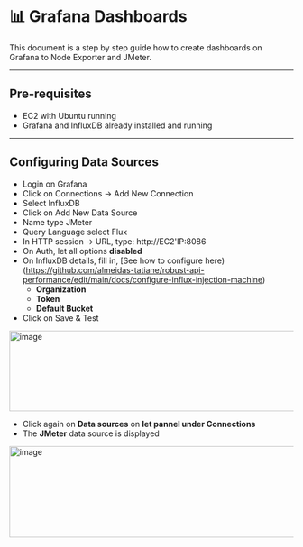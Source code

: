 # 📊 Grafana Dashboards

This document is a step by step guide how to create dashboards on Grafana to Node Exporter and JMeter.

---
## Pre-requisites

- EC2 with Ubuntu running
- Grafana and InfluxDB already installed and running

---
## Configuring Data Sources

- Login on Grafana
- Click on Connections -> Add New Connection
- Select InfluxDB
- Click on Add New Data Source
- Name type JMeter
- Query Language select Flux
- In HTTP session -> URL, type: http://EC2'IP:8086
- On Auth, let all options **disabled**
- On InfluxDB details, fill in, [See how to configure here)(https://github.com/almeidas-tatiane/robust-api-performance/edit/main/docs/configure-influx-injection-machine)
  - **Organization**
  - **Token**
  - **Default Bucket**
- Click on Save & Test
<img width="1467" height="143" alt="image" src="https://github.com/user-attachments/assets/8fb4f127-4c7b-4a27-9957-d9583a2d87d2" />

- Click again on **Data sources** on **let pannel under Connections**
- The **JMeter** data source is displayed
<img width="1503" height="162" alt="image" src="https://github.com/user-attachments/assets/4fb5ada0-51ab-4188-946b-2f3a0026cffe" />

